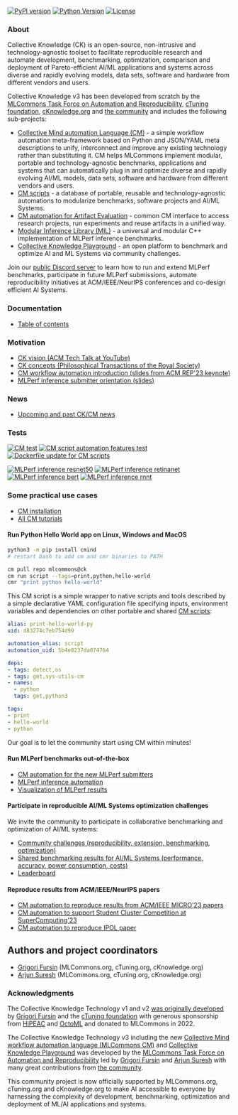 [![PyPI version](https://badge.fury.io/py/cmind.svg)](https://pepy.tech/project/cmind)
[![Python Version](https://img.shields.io/badge/python-3+-blue.svg)](https://github.com/mlcommons/ck/tree/master/cm/cmind)
[![License](https://img.shields.io/badge/License-Apache%202.0-green)](LICENSE.md)

### About

Collective Knowledge (CK) is an open-source, non-intrusive and technology-agnostic toolset
to facilitate reproducible research and automate development, benchmarking, optimization, comparison and 
deployment of Pareto-efficient AI/ML applications and systems across diverse and rapidly evolving models, data sets, 
software and hardware from different vendors and users.

Collective Knowledge v3 has been developed from scratch by the [MLCommons Task Force on Automation and Reproducibility](https://github.com/mlcommons/ck/blob/master/docs/taskforce.md), 
[cTuning foundation](https://cTuning.org), [cKnowledge.org](https://cKnowledge.org) and [the community](CONTRIBUTING.md) 
and includes the following sub-projects:

* [Collective Mind automation Language (CM)](cm) - a simple workflow automation meta-framework 
  based on Python and JSON/YAML meta descriptions to unify, interconnect and improve any existing technology 
  rather than substituting it. CM helps MLCommons implement modular, portable and technology-agnostic 
  benchmarks, applications and systems that can automatically
  plug in and optimize diverse and rapidly evolving AI/ML models, data sets, software and hardware
  from different vendors and users.
* [CM scripts](cm-mlops/scripts) - a database of portable, reusable and technology-agnostic automations to modularize benchmarks, software projects and AI/ML Systems.
* [CM automation for Artifact Evaluation](https://github.com/ctuning/cm-reproduce-research-projects) - common CM interface to access research projects, run experiments and reuse artifacts in a unified way.
* [Modular Inference Library (MIL)](https://cknowledge.org/mil) - a universal and modular C++ implementation of MLPerf inference benchmarks.
* [Collective Knowledge Playground](https://access.cKnowledge.org) - an open platform to benchmark and optimize AI and ML Systems via community challenges.

Join our [public Discord server](https://discord.gg/JjWNWXKxwT) to learn how to run and extend MLPerf benchmarks, participate in future MLPerf submissions, 
automate reproducibility initiatives at ACM/IEEE/NeurIPS conferences and co-design efficient AI Systems.

### Documentation

* [Table of contents](docs/README.md)

### Motivation

* [CK vision (ACM Tech Talk at YouTube)](www.youtube.com/watch?v=7zpeIVwICa4) 
* [CK concepts (Philosophical Transactions of the Royal Society)](www.youtube.com/watch?v=7zpeIVwICa4) 
* [CM workflow automation introduction (slides from ACM REP'23 keynote)](https://doi.org/10.5281/zenodo.8105339)
* [MLPerf inference submitter orientation (slides)](https://doi.org/10.5281/zenodo.8144274) 

### News

* [Upcoming and past CK/CM news](docs/news.md)

### Tests

[![CM test](https://github.com/mlcommons/ck/actions/workflows/test-cm.yml/badge.svg)](https://github.com/mlcommons/ck/actions/workflows/test-cm.yml)
[![CM script automation features test](https://github.com/mlcommons/ck/actions/workflows/test-cm-script-features.yml/badge.svg)](https://github.com/mlcommons/ck/actions/workflows/test-cm-script-features.yml)
[![Dockerfile update for CM scripts](https://github.com/mlcommons/ck/actions/workflows/update-script-dockerfiles.yml/badge.svg)](https://github.com/mlcommons/ck/actions/workflows/update-script-dockerfiles.yml)

[![MLPerf inference resnet50](https://github.com/mlcommons/ck/actions/workflows/test-mlperf-inference-resnet50.yml/badge.svg?branch=master&event=pull_request)](https://github.com/mlcommons/ck/actions/workflows/test-mlperf-inference-resnet50.yml)
[![MLPerf inference retinanet](https://github.com/mlcommons/ck/actions/workflows/test-mlperf-inference-retinanet.yml/badge.svg?branch=master&event=pull_request)](https://github.com/mlcommons/ck/actions/workflows/test-mlperf-inference-retinanet.yml)
[![MLPerf inference bert](https://github.com/mlcommons/ck/actions/workflows/test-mlperf-inference-bert.yml/badge.svg?event=pull_request)](https://github.com/mlcommons/ck/actions/workflows/test-mlperf-inference-bert.yml)
[![MLPerf inference rnnt](https://github.com/mlcommons/ck/actions/workflows/test-mlperf-inference-rnnt.yml/badge.svg?event=pull_request)](https://github.com/mlcommons/ck/actions/workflows/test-mlperf-inference-rnnt.yml)



### Some practical use cases

* [CM installation](https://github.com/mlcommons/ck/blob/master/docs/installation.md)
* [All CM tutorials](https://github.com/mlcommons/ck/blob/master/docs/tutorials)

#### Run Python Hello World app on Linux, Windows and MacOS

```bash
python3 -m pip install cmind
# restart bash to add cm and cmr binaries to PATH

cm pull repo mlcommons@ck
cm run script --tags=print,python,hello-world
cmr "print python hello-world"
```

This CM script is a simple wrapper to native scripts and tools
described by a simple declarative YAML configuration file
specifying inputs, environment variables and dependencies on other portable
and shared [CM scripts](https://github.com/mlcommons/ck/tree/master/cm-mlops/script):

```yaml
alias: print-hello-world-py
uid: d83274c7eb754d90

automation_alias: script
automation_uid: 5b4e0237da074764

deps:
- tags: detect,os
- tags: get,sys-utils-cm
- names:
  - python
  tags: get,python3

tags:
- print
- hello-world
- python

```

Our goal is to let the community start using CM within minutes!

#### Run MLPerf benchmarks out-of-the-box

* [CM automation for the new MLPerf submitters](https://doi.org/10.5281/zenodo.8144274)
* [MLPerf inference automation](https://github.com/mlcommons/ck/blob/master/docs/mlperf/inference)
* [Visualization of MLPerf results](https://access.cknowledge.org/playground/?action=experiments)

#### Participate in reproducible AI/ML Systems optimization challenges

We invite the community to participate in collaborative benchmarking and optimization of AI/ML systems:
* [Community challenges (reproducibility, extension, benchmarking, optimization)](https://access.cknowledge.org/playground/?action=challenges)
* [Shared benchmarking results for AI/ML Systems (performance, accuracy, power consumption, costs)](https://access.cknowledge.org/playground/?action=experiments) 
* [Leaderboard](https://access.cknowledge.org/playground/?action=contributors)

#### Reproduce results from ACM/IEEE/NeurIPS papers

* [CM automation to reproduce results from ACM/IEEE MICRO'23 papers](https://github.com/ctuning/cm-reproduce-research-projects)
* [CM automation to support Student Cluster Competition at SuperComputing'23](https://github.com/mlcommons/ck/blob/master/docs/tutorials/sc22-scc-mlperf.md)
* [CM automation to reproduce IPOL paper](https://github.com/mlcommons/ck/blob/master/cm-mlops/script/reproduce-ipol-paper-2022-439/README-extra.md)



## Authors and project coordinators

* [Grigori Fursin](https://cKnowledge.org/gfursin) (MLCommons.org, cTuning.org, cKnowledge.org)
* [Arjun Suresh](https://www.linkedin.com/in/arjunsuresh) (MLCommons.org, cTuning.org, cKnowledge.org)




### Acknowledgments

The Collective Knowledge Technology v1 and v2 [was originally developed](https://arxiv.org/abs/2011.01149) 
by [Grigori Fursin](https://cKnowledge.org/gfursin) and the [cTuning foundation](https://cTuning.org)
with generous sponsorship from [HiPEAC](https://hipeac.net) and [OctoML](https://octoml.ai)
and donated to MLCommons in 2022. 

The Collective Knowledge Technology v3 including the new [Collective Mind workflow automation language (MLCommons CM)](https://doi.org/10.5281/zenodo.8105339)
and [Collective Knowledge Playground](https://access.cKnowledge.org)
was developed by the [MLCommons Task Force on Automation and Reproducibility](docs/taskforce.md)
led by [Grigori Fursin](https://cKnowledge.org/gfursin) and [Arjun Suresh](https://www.linkedin.com/in/arjunsuresh) 
with many great contributions from [the community](CONTRIBUTING.md).

This community project is now officially supported by MLCommons.org, cTuning.org and cKnowledge.org 
to make AI accessible to everyone by harnessing the complexity of development, benchmarking, optimization
and deployment of ML/AI applications and systems.
